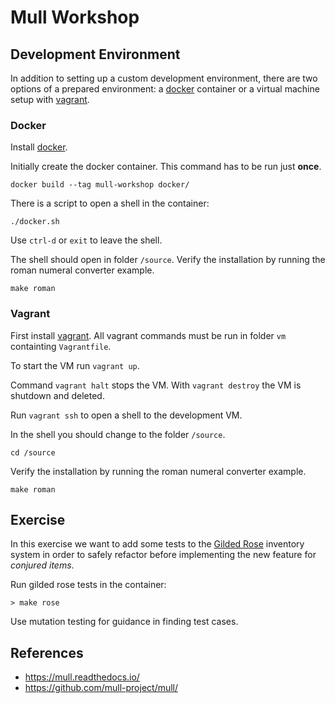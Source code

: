 # Mull Workshop

## Development Environment

In addition to setting up a custom development environment, there are  two options of a prepared environment: a [docker](https://www.docker.com/) container or a virtual machine setup with [vagrant](https://www.vagrantup.com/).

### Docker

Install [docker](https://docs.docker.com/get-started/).

Initially create the docker container. This command has to be run just **once**.

    docker build --tag mull-workshop docker/

There is a script to open a shell in the container:

    ./docker.sh

Use `ctrl-d` or `exit` to leave the shell.

The shell should open in folder `/source`.
Verify the installation by running the roman numeral converter example.

    make roman

### Vagrant

First install [vagrant](https://www.vagrantup.com/).
All vagrant commands must be run in folder `vm` containting `Vagrantfile`.

To start the VM run `vagrant up`.

Command `vagrant halt` stops the VM.
With `vagrant destroy` the VM is shutdown and deleted.

Run `vagrant ssh` to open a shell to the development VM.

In the shell you should change to the folder `/source`.

    cd /source

Verify the installation by running the roman numeral converter example.

    make roman

## Exercise

In this exercise we want to add some tests to the [Gilded Rose](https://github.com/NotMyself/GildedRose) inventory system in order to safely refactor before implementing the new feature for *conjured items*.

Run gilded rose tests in the container:

    > make rose

Use mutation testing for guidance in finding test cases.

## References

* https://mull.readthedocs.io/
* https://github.com/mull-project/mull/
